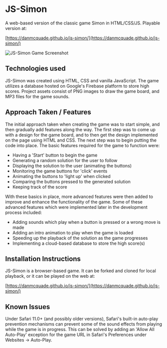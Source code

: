# JS-Simon
A web-based version of the classic game Simon in HTML/CSS/JS. Playable version at:

[https://danmcquade.github.io/js-simon/](https://danmcquade.github.io/js-simon/)

![JS-Simon Game Screenshot](https://danmcquade.github.io/js-simon/images/preview.png "JS-Simon Game Screenshot")

## Technologies used
JS-Simon was created using HTML, CSS and vanilla JavaScript. The game utilizes a database hosted on Google's Firebase platform to store high scores. Project assets consist of PNG images to draw the game board, and MP3 files for the game sounds.

## Approach Taken / Features
The initial approach taken when creating the game was to start simple, and then gradually add features along the way. The first step was to come up with a design for the game board, and to then get the design implemented on the page using HTML and CSS. The next step was to begin putting the code into place. The basic features required for the game to function were:

- Having a 'Start' button to begin the game
- Generating a random solution for the user to follow
- Displaying the solution to the user (animating the buttons)
- Monitoring the game buttons for 'click' events
- Animating the buttons to 'light up' when clicked
- Comparing the buttons pressed to the generated solution
- Keeping track of the score

With these basics in place, more advanced features were then added to improve and enhance the functionality of the game. Some of these advanced features which were implemented later in the development process included:

- Adding sounds which play when a button is pressed or a wrong move is made
- Adding an intro animation to play when the game is loaded
- Speeding up the playback of the solution as the game progresses
- Implementing a cloud-based database to store the high score(s)

## Installation Instructions
JS-Simon is a browser-based game. It can be forked and cloned for local playback, or it can be played on the web at:

[https://danmcquade.github.io/js-simon/](https://danmcquade.github.io/js-simon/)

## Known Issues
Under Safari 11.0+ (and possibly older versions), Safari's built-in auto-play prevention mechanisms can prevent some of the sound effects from playing while the game is in progress. This can be solved by adding an 'Allow All Auto-Play' exception for the game URL in Safari's Preferences under Websites -> Auto-Play.    
